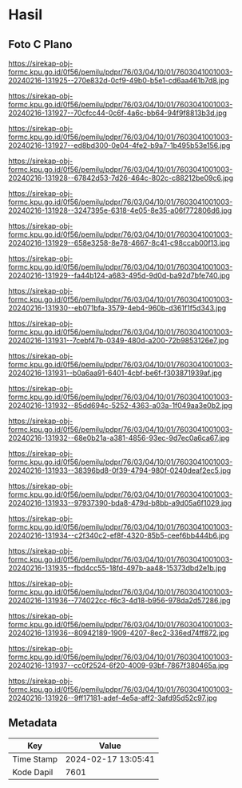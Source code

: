 # Hasil

## Foto C Plano

https://sirekap-obj-formc.kpu.go.id/0f56/pemilu/pdpr/76/03/04/10/01/7603041001003-20240216-131925--270e832d-0cf9-49b0-b5e1-cd6aa461b7d8.jpg

https://sirekap-obj-formc.kpu.go.id/0f56/pemilu/pdpr/76/03/04/10/01/7603041001003-20240216-131927--70cfcc44-0c6f-4a6c-bb64-94f9f8813b3d.jpg

https://sirekap-obj-formc.kpu.go.id/0f56/pemilu/pdpr/76/03/04/10/01/7603041001003-20240216-131927--ed8bd300-0e04-4fe2-b9a7-1b495b53e156.jpg

https://sirekap-obj-formc.kpu.go.id/0f56/pemilu/pdpr/76/03/04/10/01/7603041001003-20240216-131928--67842d53-7d26-464c-802c-c88212be09c6.jpg

https://sirekap-obj-formc.kpu.go.id/0f56/pemilu/pdpr/76/03/04/10/01/7603041001003-20240216-131928--3247395e-6318-4e05-8e35-a06f772806d6.jpg

https://sirekap-obj-formc.kpu.go.id/0f56/pemilu/pdpr/76/03/04/10/01/7603041001003-20240216-131929--658e3258-8e78-4667-8c41-c98ccab00f13.jpg

https://sirekap-obj-formc.kpu.go.id/0f56/pemilu/pdpr/76/03/04/10/01/7603041001003-20240216-131929--fa44b124-a683-495d-9d0d-ba92d7bfe740.jpg

https://sirekap-obj-formc.kpu.go.id/0f56/pemilu/pdpr/76/03/04/10/01/7603041001003-20240216-131930--eb071bfa-3579-4eb4-960b-d361f1f5d343.jpg

https://sirekap-obj-formc.kpu.go.id/0f56/pemilu/pdpr/76/03/04/10/01/7603041001003-20240216-131931--7cebf47b-0349-480d-a200-72b9853126e7.jpg

https://sirekap-obj-formc.kpu.go.id/0f56/pemilu/pdpr/76/03/04/10/01/7603041001003-20240216-131931--b0a6aa91-6401-4cbf-be6f-f303871939af.jpg

https://sirekap-obj-formc.kpu.go.id/0f56/pemilu/pdpr/76/03/04/10/01/7603041001003-20240216-131932--85dd694c-5252-4363-a03a-1f049aa3e0b2.jpg

https://sirekap-obj-formc.kpu.go.id/0f56/pemilu/pdpr/76/03/04/10/01/7603041001003-20240216-131932--68e0b21a-a381-4856-93ec-9d7ec0a6ca67.jpg

https://sirekap-obj-formc.kpu.go.id/0f56/pemilu/pdpr/76/03/04/10/01/7603041001003-20240216-131933--38396bd8-0f39-4794-980f-0240deaf2ec5.jpg

https://sirekap-obj-formc.kpu.go.id/0f56/pemilu/pdpr/76/03/04/10/01/7603041001003-20240216-131933--97937390-bda8-479d-b8bb-a9d05a6f1029.jpg

https://sirekap-obj-formc.kpu.go.id/0f56/pemilu/pdpr/76/03/04/10/01/7603041001003-20240216-131934--c2f340c2-ef8f-4320-85b5-ceef6bb444b6.jpg

https://sirekap-obj-formc.kpu.go.id/0f56/pemilu/pdpr/76/03/04/10/01/7603041001003-20240216-131935--fbd4cc55-18fd-497b-aa48-15373dbd2e1b.jpg

https://sirekap-obj-formc.kpu.go.id/0f56/pemilu/pdpr/76/03/04/10/01/7603041001003-20240216-131936--774022cc-f6c3-4d18-b956-978da2d57286.jpg

https://sirekap-obj-formc.kpu.go.id/0f56/pemilu/pdpr/76/03/04/10/01/7603041001003-20240216-131936--80942189-1909-4207-8ec2-336ed74ff872.jpg

https://sirekap-obj-formc.kpu.go.id/0f56/pemilu/pdpr/76/03/04/10/01/7603041001003-20240216-131937--cc0f2524-6f20-4009-93bf-7867f380465a.jpg

https://sirekap-obj-formc.kpu.go.id/0f56/pemilu/pdpr/76/03/04/10/01/7603041001003-20240216-131926--9ff17181-adef-4e5a-aff2-3afd95d52c97.jpg


## Metadata

| Key        | Value               |
| ---------- | ------------------- |
| Time Stamp | 2024-02-17 13:05:41 |
| Kode Dapil | 7601                |



